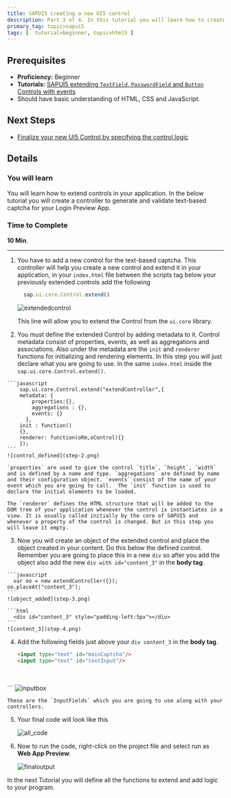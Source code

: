 ```yaml
---
title: SAPUI5 creating a new UI5 control
description: Part 3 of 4. In this tutorial you will learn how to create a simple UI5 Control.
primary_tag: topic>sapui5
tags: [  tutorial>beginner, topic>html5 ]
---
```


## Prerequisites
 - **Proficiency:** Beginner
 - **Tutorials:** [SAPUI5 extending `TextField`, `PasswordField` and `Button` Controls with events](https://www.sap.com/developer/tutorials/sapui5-extending-button-control.html)
 - Should have basic understanding of HTML, CSS and JavaScript.

## Next Steps
  - [Finalize your new UI5 Control by specifying the control logic](https://www.sap.com/developer/tutorials/sapui5-define-control-logic.html)

## Details
### You will learn
  You will learn how to extend controls in your application. In the below tutorial you will create a controller to generate and validate text-based captcha for your Login Preview App.

### Time to Complete
  **10 Min**.

---

1. You have to add a new control for the text-based captcha. This controller will help you create a new control and extend it in your application, in your `index.html` file between the scripts tag below your previously extended controls add the following

    ```javascript
      sap.ui.core.Control.extend()
    ```
    ![extendedcontrol](step-1.png)

    This line will allow you to extend the Control from the `ui.core` library.

2.    You must define the extended Control by adding metadata to it. Control metadata consist of properties, events, as well as aggregations and associations. Also under the metadata are the `init` and `renderer` functions for initializing and rendering elements. In this step you will just declare what you are going to use. In the same `index.html` inside the `sap.ui.core.Control.extend()`.

    ```javascript
        sap.ui.core.Control.extend("extendController",{
        metadata: {
            properties:{},
            aggregations : {},
            events: {}
          },
        init : function()
        {},
        renderer: function(oRm,oControl){}
        });
    ```
    ![control_defined](step-2.png)

    `properties` are used to give the control `title`, `height`, `width` and is defined by a name and type. `aggregations` are defined by name and their configuration object. `events` consist of the name of your event which you are going to call.  The `init` function is used to declare the initial elements to be loaded.

    The `renderer` defines the HTML structure that will be added to the DOM tree of your application whenever the control is instantiates in a view. It is usually called initially by the core of SAPUI5 and whenever a property of the control is changed. But in this step you will leave it empty.

3.   Now you will create an object of the extended control and place the object created in your content. Do this below the defined control. Remember you are going to place this in a new `div` so after you add the object also add the new `div with id="content_3"` in the **body tag**.

    ```javascript
      var oo = new extendController({});
    oo.placeAt("content_3");
    ```
    ![object_added](step-3.png)

    ```html
      <div id="content_3" style="padding-left:5px"></div>
    ```
    ![content_3](step-4.png)

4. Add the following fields just above your `div content_3` in the **body tag**.

    ```html
    <input type="text" id="mainCaptcha"/>
    <input type="text" id="textInput"/>
  <br><br>
    ```
    ![inputbox](step-5.png)

    These are the `InputFields` which you are going to use along with your controllers.

5.   Your final code will look like this

     ![all_code ](step-6.png)

6.   Now to run the code, right-click on the project file and select run as **Web App Preview**.

     ![finaloutput](step-7.png)

  In the next Tutorial you will define all the functions to extend and add logic to your program.

